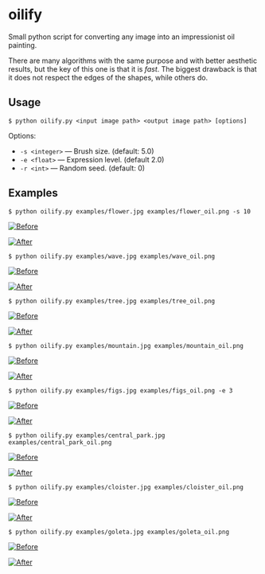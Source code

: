 # oilify

Small python script for converting any image into an impressionist oil painting.

There are many algorithms with the same purpose and with better aesthetic results, but the key of this one is that it is *fast*. The biggest drawback is that it does not respect the edges of the shapes, while others do.

## Usage

`$ python oilify.py <input image path> <output image path> [options]`

Options:

* `-s <integer>` — Brush size. (default: 5.0)
* `-e <float>` — Expression level. (default 2.0)
* `-r <int>` — Random seed. (default: 0)

## Examples

`$ python oilify.py examples/flower.jpg examples/flower_oil.png -s 10`

[![Before](examples/flower.jpg)](examples/flower.jpg)

[![After](examples/flower_oil.png)](examples/flower_oil.png)


`$ python oilify.py examples/wave.jpg examples/wave_oil.png`

[![Before](examples/wave.jpg)](examples/wave.jpg)

[![After](examples/wave_oil.png)](examples/wave_oil.png)


`$ python oilify.py examples/tree.jpg examples/tree_oil.png`

[![Before](examples/tree.jpg)](examples/tree.jpg)

[![After](examples/tree_oil.png)](examples/tree_oil.png)


`$ python oilify.py examples/mountain.jpg examples/mountain_oil.png`

[![Before](examples/mountain.jpg)](examples/mountain.jpg)

[![After](examples/mountain_oil.png)](examples/mountain_oil.png)


`$ python oilify.py examples/figs.jpg examples/figs_oil.png -e 3`

[![Before](examples/figs.jpg)](examples/figs.jpg)

[![After](examples/figs_oil.png)](examples/figs_oil.png)


`$ python oilify.py examples/central_park.jpg examples/central_park_oil.png`

[![Before](examples/central_park.jpg)](examples/central_park.jpg)

[![After](examples/central_park_oil.png)](examples/central_park_oil.png)


`$ python oilify.py examples/cloister.jpg examples/cloister_oil.png`

[![Before](examples/cloister.jpg)](examples/cloister.jpg)

[![After](examples/cloister_oil.png)](examples/cloister_oil.png)


`$ python oilify.py examples/goleta.jpg examples/goleta_oil.png`

[![Before](examples/goleta.jpg)](examples/goleta.jpg)

[![After](examples/goleta_oil.png)](examples/goleta_oil.png)
